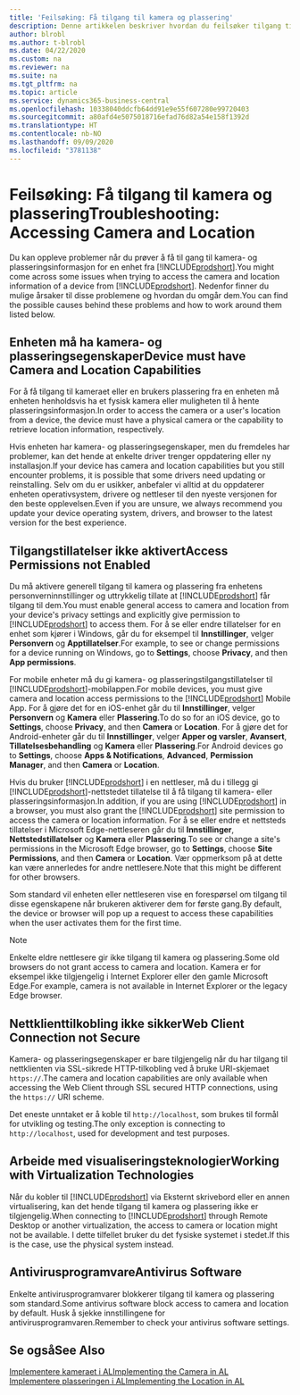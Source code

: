 ```yaml
---
title: 'Feilsøking: Få tilgang til kamera og plassering'
description: Denne artikkelen beskriver hvordan du feilsøker tilgang til kamera- og plasseringsinformasjon i Business Central.
author: blrobl
ms.author: t-blrobl
ms.date: 04/22/2020
ms.custom: na
ms.reviewer: na
ms.suite: na
ms.tgt_pltfrm: na
ms.topic: article
ms.service: dynamics365-business-central
ms.openlocfilehash: 10338040ddcfb64dd91e9e55f607280e99720403
ms.sourcegitcommit: a80afd4e5075018716efad76d82a54e158f1392d
ms.translationtype: HT
ms.contentlocale: nb-NO
ms.lasthandoff: 09/09/2020
ms.locfileid: "3781138"
---
```

# <a name="troubleshooting-accessing-camera-and-location"></a><span data-ttu-id="d3b7a-103">Feilsøking: Få tilgang til kamera og plassering</span><span class="sxs-lookup"><span data-stu-id="d3b7a-103">Troubleshooting: Accessing Camera and Location</span></span>

<span data-ttu-id="d3b7a-104">Du kan oppleve problemer når du prøver å få til gang til kamera- og plasseringsinformasjon for en enhet fra [!INCLUDE[prodshort](includes/prodshort.md)].</span><span class="sxs-lookup"><span data-stu-id="d3b7a-104">You might come across some issues when trying to access the camera and location information of a device from [!INCLUDE[prodshort](includes/prodshort.md)].</span></span> <span data-ttu-id="d3b7a-105">Nedenfor finner du mulige årsaker til disse problemene og hvordan du omgår dem.</span><span class="sxs-lookup"><span data-stu-id="d3b7a-105">You can find the possible causes behind these problems and how to work around them listed below.</span></span>

## <a name="device-must-have-camera-and-location-capabilities"></a><span data-ttu-id="d3b7a-106">Enheten må ha kamera- og plasseringsegenskaper</span><span class="sxs-lookup"><span data-stu-id="d3b7a-106">Device must have Camera and Location Capabilities</span></span>

<span data-ttu-id="d3b7a-107">For å få tilgang til kameraet eller en brukers plassering fra en enheten må enheten henholdsvis ha et fysisk kamera eller muligheten til å hente plasseringsinformasjon.</span><span class="sxs-lookup"><span data-stu-id="d3b7a-107">In order to access the camera or a user's location from a device, the device must have a physical camera or the capability to retrieve location information, respectively.</span></span>

<span data-ttu-id="d3b7a-108">Hvis enheten har kamera- og plasseringsegenskaper, men du fremdeles har problemer, kan det hende at enkelte driver trenger oppdatering eller ny installasjon.</span><span class="sxs-lookup"><span data-stu-id="d3b7a-108">If your device has camera and location capabilities but you still encounter problems, it is possible that some drivers need updating or reinstalling.</span></span> <span data-ttu-id="d3b7a-109">Selv om du er usikker, anbefaler vi alltid at du oppdaterer enheten operativsystem, drivere og nettleser til den nyeste versjonen for den beste opplevelsen.</span><span class="sxs-lookup"><span data-stu-id="d3b7a-109">Even if you are unsure, we always recommend you update your device operating system, drivers, and browser to the latest version for the best experience.</span></span>

## <a name="access-permissions-not-enabled"></a><span data-ttu-id="d3b7a-110">Tilgangstillatelser ikke aktivert</span><span class="sxs-lookup"><span data-stu-id="d3b7a-110">Access Permissions not Enabled</span></span>

<span data-ttu-id="d3b7a-111">Du må aktivere generell tilgang til kamera og plassering fra enhetens personverninnstillinger og uttrykkelig tillate at [!INCLUDE[prodshort](includes/prodshort.md)] får tilgang til dem.</span><span class="sxs-lookup"><span data-stu-id="d3b7a-111">You must enable general access to camera and location from your device's privacy settings and explicitly give permission to  [!INCLUDE[prodshort](includes/prodshort.md)] to access them.</span></span> <span data-ttu-id="d3b7a-112">For å se eller endre tillatelser for en enhet som kjører i Windows, går du for eksempel til **Innstillinger**, velger **Personvern** og **Apptillatelser**.</span><span class="sxs-lookup"><span data-stu-id="d3b7a-112">For example, to see or change permissions for a device running on Windows, go to **Settings**, choose **Privacy**, and then **App permissions**.</span></span> 

<span data-ttu-id="d3b7a-113">For mobile enheter må du gi kamera- og plasseringstilgangstillatelser til [!INCLUDE[prodshort](includes/prodshort.md)]-mobilappen.</span><span class="sxs-lookup"><span data-stu-id="d3b7a-113">For mobile devices, you must give camera and location access permissions to the [!INCLUDE[prodshort](includes/prodshort.md)] Mobile App.</span></span> <span data-ttu-id="d3b7a-114">For å gjøre det for en iOS-enhet går du til **Innstillinger**, velger **Personvern** og **Kamera** eller **Plassering**.</span><span class="sxs-lookup"><span data-stu-id="d3b7a-114">To do so for an iOS device, go to **Settings**, choose **Privacy**, and then **Camera** or **Location**.</span></span> <span data-ttu-id="d3b7a-115">For å gjøre det for Android-enheter går du til **Innstillinger**, velger **Apper og varsler**, **Avansert**, **Tillatelsesbehandling** og **Kamera** eller **Plassering**.</span><span class="sxs-lookup"><span data-stu-id="d3b7a-115">For Android devices go to **Settings**, choose **Apps & Notifications**, **Advanced**, **Permission Manager**, and then **Camera** or **Location**.</span></span>

<span data-ttu-id="d3b7a-116">Hvis du bruker [!INCLUDE[prodshort](includes/prodshort.md)] i en nettleser, må du i tillegg gi [!INCLUDE[prodshort](includes/prodshort.md)]-nettstedet tillatelse til å få tilgang til kamera- eller plasseringsinformasjon.</span><span class="sxs-lookup"><span data-stu-id="d3b7a-116">In addition, if you are using [!INCLUDE[prodshort](includes/prodshort.md)] in a browser, you must also grant the [!INCLUDE[prodshort](includes/prodshort.md)] site permission to access the camera or location information.</span></span> <span data-ttu-id="d3b7a-117">For å se eller endre et nettsteds tillatelser i Microsoft Edge-nettleseren går du til **Innstillinger**, **Nettstedstillatelser** og **Kamera** eller **Plassering**.</span><span class="sxs-lookup"><span data-stu-id="d3b7a-117">To see or change a site's permissions in the Microsoft Edge browser, go to **Settings**, choose **Site Permissions**, and then **Camera** or **Location**.</span></span> <span data-ttu-id="d3b7a-118">Vær oppmerksom på at dette kan være annerledes for andre nettlesere.</span><span class="sxs-lookup"><span data-stu-id="d3b7a-118">Note that this might be different for other browsers.</span></span>

<span data-ttu-id="d3b7a-119">Som standard vil enheten eller nettleseren vise en forespørsel om tilgang til disse egenskapene når brukeren aktiverer dem for første gang.</span><span class="sxs-lookup"><span data-stu-id="d3b7a-119">By default, the device or browser will pop up a request to access these capabilities when the user activates them for the first time.</span></span>

> [!NOTE]  
> <span data-ttu-id="d3b7a-120">Enkelte eldre nettlesere gir ikke tilgang til kamera og plassering.</span><span class="sxs-lookup"><span data-stu-id="d3b7a-120">Some old browsers do not grant access to camera and location.</span></span> <span data-ttu-id="d3b7a-121">Kamera er for eksempel ikke tilgjengelig i Internet Explorer eller den gamle Microsoft Edge.</span><span class="sxs-lookup"><span data-stu-id="d3b7a-121">For example, camera is not available in Internet Explorer or the legacy Edge browser.</span></span>

## <a name="web-client-connection-not-secure"></a><span data-ttu-id="d3b7a-122">Nettklienttilkobling ikke sikker</span><span class="sxs-lookup"><span data-stu-id="d3b7a-122">Web Client Connection not Secure</span></span>

<span data-ttu-id="d3b7a-123">Kamera- og plasseringsegenskaper er bare tilgjengelig når du har tilgang til nettklienten via SSL-sikrede HTTP-tilkobling ved å bruke URI-skjemaet `https://`.</span><span class="sxs-lookup"><span data-stu-id="d3b7a-123">The camera and location capabilities are only available when accessing the Web Client through SSL secured HTTP connections, using the `https://` URI scheme.</span></span> 

<span data-ttu-id="d3b7a-124">Det eneste unntaket er å koble til `http://localhost`, som brukes til formål for utvikling og testing.</span><span class="sxs-lookup"><span data-stu-id="d3b7a-124">The only exception is connecting to `http://localhost`, used for development and test purposes.</span></span>


## <a name="working-with-virtualization-technologies"></a><span data-ttu-id="d3b7a-125">Arbeide med visualiseringsteknologier</span><span class="sxs-lookup"><span data-stu-id="d3b7a-125">Working with Virtualization Technologies</span></span>

<span data-ttu-id="d3b7a-126">Når du kobler til [!INCLUDE[prodshort](includes/prodshort.md)] via Eksternt skrivebord eller en annen virtualisering, kan det hende tilgang til kamera og plassering ikke er tilgjengelig.</span><span class="sxs-lookup"><span data-stu-id="d3b7a-126">When connecting to [!INCLUDE[prodshort](includes/prodshort.md)] through Remote Desktop or another virtualization, the access to camera or location might not be available.</span></span> <span data-ttu-id="d3b7a-127">I dette tilfellet bruker du det fysiske systemet i stedet.</span><span class="sxs-lookup"><span data-stu-id="d3b7a-127">If this is the case, use the physical system instead.</span></span>

## <a name="antivirus-software"></a><span data-ttu-id="d3b7a-128">Antivirusprogramvare</span><span class="sxs-lookup"><span data-stu-id="d3b7a-128">Antivirus Software</span></span>
<span data-ttu-id="d3b7a-129">Enkelte antivirusprogramvarer blokkerer tilgang til kamera og plassering som standard.</span><span class="sxs-lookup"><span data-stu-id="d3b7a-129">Some antivirus software block access to camera and location by default.</span></span> <span data-ttu-id="d3b7a-130">Husk å sjekke innstillingene for antivirusprogramvaren.</span><span class="sxs-lookup"><span data-stu-id="d3b7a-130">Remember to check your antivirus software settings.</span></span>

## <a name="see-also"></a><span data-ttu-id="d3b7a-131">Se også</span><span class="sxs-lookup"><span data-stu-id="d3b7a-131">See Also</span></span>
[<span data-ttu-id="d3b7a-132">Implementere kameraet i AL</span><span class="sxs-lookup"><span data-stu-id="d3b7a-132">Implementing the Camera in AL</span></span>](/dynamics365/business-central/dev-itpro/developer/devenv-implement-camera-al)  
[<span data-ttu-id="d3b7a-133">Implementere plasseringen i AL</span><span class="sxs-lookup"><span data-stu-id="d3b7a-133">Implementing the Location in AL</span></span>](/dynamics365/business-central/dev-itpro/developer/devenv-implement-location-al)
